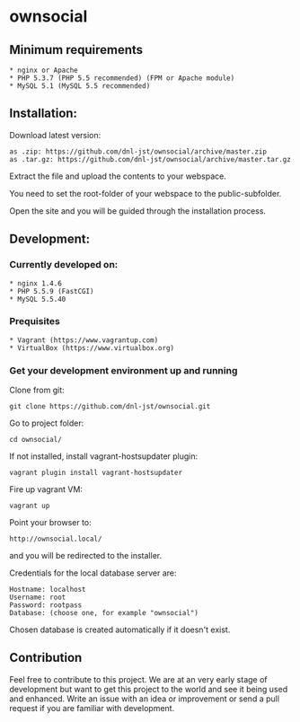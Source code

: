 # ownsocial

## Minimum requirements

	* nginx or Apache
	* PHP 5.3.7 (PHP 5.5 recommended) (FPM or Apache module)
	* MySQL 5.1 (MySQL 5.5 recommended)

## Installation:

Download latest version:

	as .zip: https://github.com/dnl-jst/ownsocial/archive/master.zip
	as .tar.gz: https://github.com/dnl-jst/ownsocial/archive/master.tar.gz
	
Extract the file and upload the contents to your webspace.

You need to set the root-folder of your webspace to the public-subfolder.

Open the site and you will be guided through the installation process.

## Development:

### Currently developed on:

	* nginx 1.4.6
	* PHP 5.5.9 (FastCGI)
	* MySQL 5.5.40

### Prequisites

	* Vagrant (https://www.vagrantup.com)
	* VirtualBox (https://www.virtualbox.org)
	
### Get your development environment up and running

Clone from git:

	git clone https://github.com/dnl-jst/ownsocial.git

Go to project folder:

	cd ownsocial/

If not installed, install vagrant-hostsupdater plugin:

	vagrant plugin install vagrant-hostsupdater

Fire up vagrant VM:

	vagrant up

Point your browser to:

	http://ownsocial.local/

and you will be redirected to the installer.

Credentials for the local database server are:

	Hostname: localhost
	Username: root
	Password: rootpass
	Database: (choose one, for example "ownsocial")

Chosen database is created automatically if it doesn't exist.

## Contribution

Feel free to contribute to this project. We are at an very early
stage of development but want to get this project to the world
and see it being used and enhanced. Write an issue with an idea
or improvement or send a pull request if you are familiar with
development.